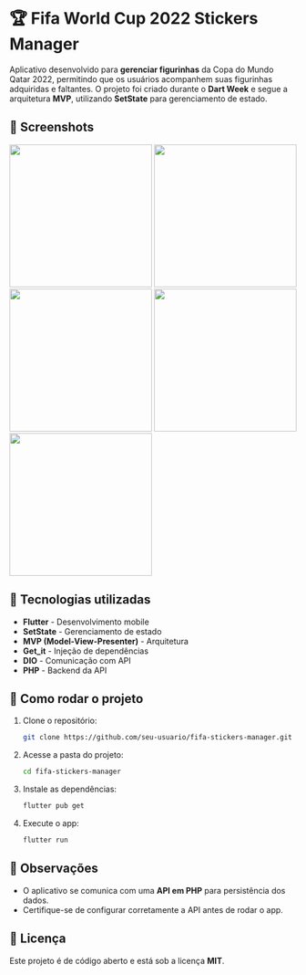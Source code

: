 # 🏆 Fifa World Cup 2022 Stickers Manager  

Aplicativo desenvolvido para **gerenciar figurinhas** da Copa do Mundo Qatar 2022, permitindo que os usuários acompanhem suas figurinhas adquiridas e faltantes. O projeto foi criado durante o **Dart Week** e segue a arquitetura **MVP**, utilizando **SetState** para gerenciamento de estado.  

## 📸 Screenshots  
<img src="https://user-images.githubusercontent.com/83018825/218334242-048d8c56-d4f8-4e71-8ad8-f729f5fb7394.png" width="250">  
<img src="https://user-images.githubusercontent.com/83018825/218334330-4ead1597-594a-47c4-a638-01d6dcd30359.png" width="250">  
<img src="https://user-images.githubusercontent.com/83018825/218334336-71af8c1e-ac48-4a85-b813-638903c90629.png" width="250">  
<img src="https://user-images.githubusercontent.com/83018825/218334342-047aa770-2d6a-499d-a268-b400778045c0.png" width="250">  
<img src="https://user-images.githubusercontent.com/83018825/218334344-2453363a-b3d0-4e72-a9eb-23268b55ddfd.png" width="250">  

## 🚀 Tecnologias utilizadas  
- **Flutter** - Desenvolvimento mobile  
- **SetState** - Gerenciamento de estado  
- **MVP (Model-View-Presenter)** - Arquitetura  
- **Get_it** - Injeção de dependências  
- **DIO** - Comunicação com API  
- **PHP** - Backend da API  

## 🔧 Como rodar o projeto  

1. Clone o repositório:  
   ```bash
   git clone https://github.com/seu-usuario/fifa-stickers-manager.git
   ```
2. Acesse a pasta do projeto:  
   ```bash
   cd fifa-stickers-manager
   ```
3. Instale as dependências:  
   ```bash
   flutter pub get
   ```
4. Execute o app:  
   ```bash
   flutter run
   ```

## 📌 Observações  
- O aplicativo se comunica com uma **API em PHP** para persistência dos dados.  
- Certifique-se de configurar corretamente a API antes de rodar o app.  

## 📜 Licença  
Este projeto é de código aberto e está sob a licença **MIT**.  

